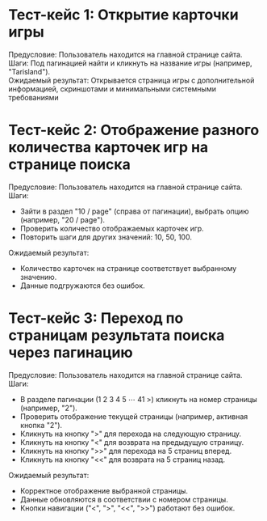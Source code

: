 # Тест-кейс 1: Открытие карточки игры
Предусловие: Пользователь находится на главной странице сайта.\
Шаги: Под пагинацией найти и кликнуть на название игры (например, "Tarisland").\
Ожидаемый результат: Открывается страница игры с дополнительной информацией, скриншотами и минимальными системными требованиями

# Тест-кейс 2: Отображение разного количества карточек игр на странице поиска
Предусловие: Пользователь находится на главной странице сайта.\
Шаги:
* Зайти в раздел "10 / page" (справа от пагинации), выбрать опцию (например, "20 / page").
* Проверить количество отображаемых карточек игр.
* Повторить шаги для других значений: 10, 50, 100.

Ожидаемый результат:
* Количество карточек на странице соответствует выбранному значению.
* Данные подгружаются без ошибок.

# Тест-кейс 3: Переход по страницам результата поиска через пагинацию
Предусловие: Пользователь находится на главной странице сайта.\
Шаги:
* В разделе пагинации (1 2 3 4 5 ⋯ 41 >) кликнуть на номер страницы (например, "2").
* Проверить отображение текущей страницы (например, активная кнопка "2").
* Кликнуть на кнопку ">" для перехода на следующую страницу.
* Кликнуть на кнопку "<" для возврата на предыдущую страницу.
* Кликнуть на кнопку ">>" для перехода на 5 страниц вперед.
* Кликнуть на кнопку "<<" для возврата на 5 страниц назад.

Ожидаемый результат:
* Корректное отображение выбранной страницы.
* Данные обновляются в соответствии с номером страницы.
* Кнопки навигации ("<", ">", "<<", ">>") работают без ошибок.
